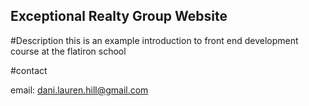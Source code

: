 Exceptional Realty Group Website
---

#Description
this is an example introduction to front end development course at the flatiron school

#contact

email: dani.lauren.hill@gmail.com